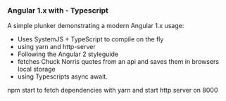 ### Angular 1.x with - Typescript

A simple plunker demonstrating a modern Angular 1.x usage:
- Uses SystemJS + TypeScript to compile on the fly
- using yarn and http-server
- Following the Angular 2 styleguide
- fetches Chuck Norris quotes from an api and saves them in browsers local storage
- using Typescripts async await. 


npm start to fetch dependencies with yarn and start http server on 8000

